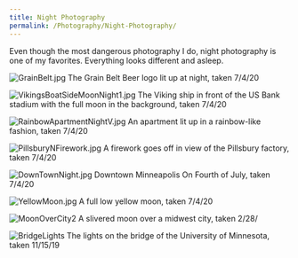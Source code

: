 ```yaml
---
title: Night Photography
permalink: /Photography/Night-Photography/
---
```


Even though the most dangerous photography I do, night photography is one of my favorites. Everything looks different and asleep.

![GrainBelt.jpg](/blog/assets/images/GrainBelt.jpg "The Grain Belt Beer logo lit up at night")
The Grain Belt Beer logo lit up at night, taken 7/4/20

![VikingsBoatSideMoonNight1.jpg](/blog/assets/images/VikingsBoatSideMoonNight1.jpg "The Viking ship in front of the US Bank stadium with the full moon in the background")
The Viking ship in front of the US Bank stadium with the full moon in the background, taken 7/4/20

![RainbowApartmentNightV.jpg](/blog/assets/images/RainbowApartmentNightV.jpg "An apartment lit up in a rainbow-like fashion")
An apartment lit up in a rainbow-like fashion, taken 7/4/20

![PillsburyNFirework.jpg](/blog/assets/images/PillsburyNFirework.jpg "A firework goes off in view of the Pillsbury factory")
A firework goes off in view of the Pillsbury factory, taken 7/4/20

![DownTownNight.jpg](/blog/assets/images/DownTownNight.jpg "Downtown Minneapolis On Fourth of July")
Downtown Minneapolis On Fourth of July, taken 7/4/20

![YellowMoon.jpg](/blog/assets/images/YellowMoon.jpg "A full low yellow moon")
A full low yellow moon, taken 7/4/20

![MoonOverCity2](/blog/assets/images/MoonOverCity2.jpg "A slivered moon over a midwest city")
A slivered moon over a midwest city, taken 2/28/

![BridgeLights](/blog/assets/images/BridgeLights.jpg "The lights on the bridge of the University of Minnesota")
The lights on the bridge of the University of Minnesota, taken 11/15/19
